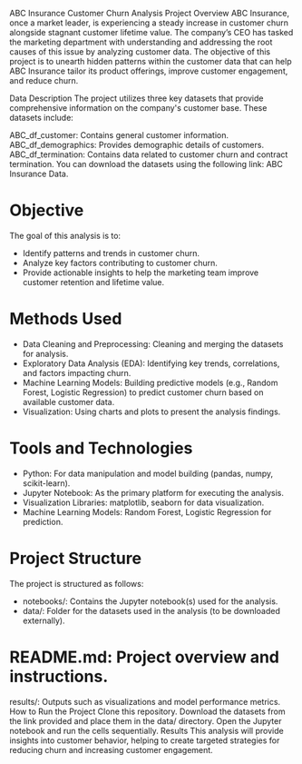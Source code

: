 ABC Insurance Customer Churn Analysis
Project Overview
ABC Insurance, once a market leader, is experiencing a steady increase in customer churn alongside stagnant customer lifetime value. The company’s CEO has tasked the marketing department with understanding and addressing the root causes of this issue by analyzing customer data. The objective of this project is to unearth hidden patterns within the customer data that can help ABC Insurance tailor its product offerings, improve customer engagement, and reduce churn.

Data Description
The project utilizes three key datasets that provide comprehensive information on the company's customer base. These datasets include:

ABC_df_customer: Contains general customer information.
ABC_df_demographics: Provides demographic details of customers.
ABC_df_termination: Contains data related to customer churn and contract termination.
You can download the datasets using the following link: ABC Insurance Data.
# Objective
The goal of this analysis is to:

- Identify patterns and trends in customer churn.
- Analyze key factors contributing to customer churn.
- Provide actionable insights to help the marketing team improve customer retention and lifetime value.
# Methods Used
- Data Cleaning and Preprocessing: Cleaning and merging the datasets for analysis.
- Exploratory Data Analysis (EDA): Identifying key trends, correlations, and factors impacting churn.
- Machine Learning Models: Building predictive models (e.g., Random Forest, Logistic Regression) to predict customer churn based on available customer data.
- Visualization: Using charts and plots to present the analysis findings.
# Tools and Technologies
- Python: For data manipulation and model building (pandas, numpy, scikit-learn).
- Jupyter Notebook: As the primary platform for executing the analysis.
- Visualization Libraries: matplotlib, seaborn for data visualization.
- Machine Learning Models: Random Forest, Logistic Regression for prediction.

# Project Structure
The project is structured as follows:
- notebooks/: Contains the Jupyter notebook(s) used for the analysis.
- data/: Folder for the datasets used in the analysis (to be downloaded externally).

# README.md: Project overview and instructions.
results/: Outputs such as visualizations and model performance metrics.
How to Run the Project
Clone this repository.
Download the datasets from the link provided and place them in the data/ directory.
Open the Jupyter notebook and run the cells sequentially.
Results
This analysis will provide insights into customer behavior, helping to create targeted strategies for reducing churn and increasing customer engagement.
